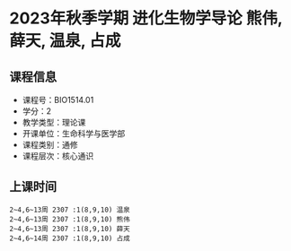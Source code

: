 # 2023年秋季学期 进化生物学导论 熊伟, 薛天, 温泉, 占成






## 课程信息

- 课程号：BIO1514.01
- 学分：2
- 教学类型：理论课
- 开课单位：生命科学与医学部
- 课程类别：通修
- 课程层次：核心通识

## 上课时间

```
2~4,6~13周 2307 :1(8,9,10) 温泉
2~4,6~13周 2307 :1(8,9,10) 熊伟
2~4,6~13周 2307 :1(8,9,10) 薛天
2~4,6~14周 2307 :1(8,9,10) 占成
```

